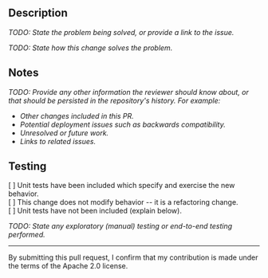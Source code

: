 ## Description

_TODO: State the problem being solved, or provide a link to the issue._

_TODO: State how this change solves the problem._

## Notes

_TODO: Provide any other information the reviewer should know about, or that should be persisted in the repository's history. For example:_

-   _Other changes included in this PR._
-   _Potential deployment issues such as backwards compatibility._
-   _Unresolved or future work._
-   _Links to related issues._

## Testing

[ ] Unit tests have been included which specify and exercise the new behavior.  
[ ] This change does not modify behavior -- it is a refactoring change.  
[ ] Unit tests have not been included (explain below).

_TODO: State any exploratory (manual) testing or end-to-end testing performed._

---

By submitting this pull request, I confirm that my contribution is made under the terms of the Apache 2.0 license.
